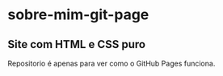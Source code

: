 # sobre-mim-git-page

## Site com HTML e CSS puro

Repositorio é apenas para ver como o GitHub Pages funciona.